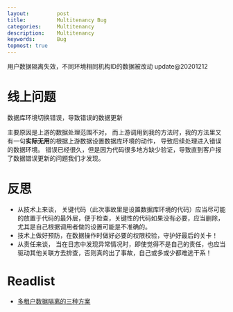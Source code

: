 ```yaml
---
layout:     	post
title:      	Multitenancy Bug
categories: 	Multitenancy
description:   	Multitenancy
keywords: 		Bug
topmost: true
---
```


用户数据隔离失效，不同环境相同机构ID的数据被改动 update@20201212

# 线上问题

数据库环境切换错误，导致错误的数据更新

主要原因是上游的数据处理范围不对， 而上游调用到我的方法时，我的方法里又有一句**实际无用**的根据上游数据设置数据库环境的动作， 导致后续处理进入错误的数据环境。 错误已经很久，但是因为代码很多地方缺少验证，导致直到客户报了数据错误更新的问题我们才发现。

# 反思

- 从技术上来谈， 关键代码（此次事故里是设置数据库环境的代码）应当尽可能的放置于代码的最外层，便于检查，关键性的代码如果没有必要，应当删除， 尤其是自己根据调用者做的设置可能是不准确的。
- 技术上做好预防，在数据操作时做好必要的权限校验，守护好最后的关卡！
- 从责任来谈， 当在日志中发现异常情况时，即使觉得不是自己的责任，也应当驱动其他关联方去排查，否则真的出了事故，自己或多或少都难逃干系！

# Readlist

- [多租户数据隔离的三种方案](https://blog.csdn.net/u014624241/article/details/95964810)



